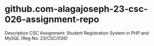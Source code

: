# github.com-alagajoseph-23-csc-026-assignment-repo
Description  CSC Assignment: Student Registration System in PHP and MySQL (Reg No: 23/CSC/026)
